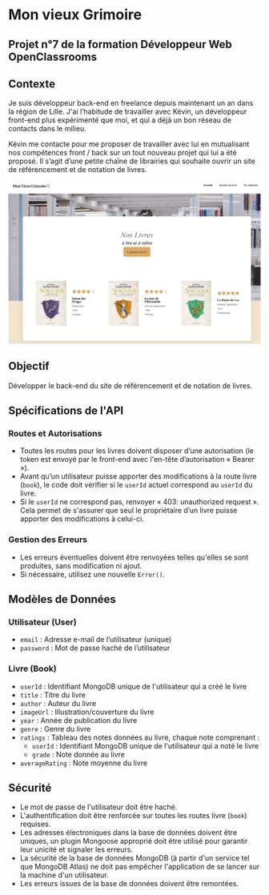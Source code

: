 # Mon vieux Grimoire

## Projet n°7 de la formation Développeur Web OpenClassrooms

## Contexte

Je suis développeur back-end en freelance depuis maintenant un an dans la région de Lille. J'ai l’habitude de travailler avec Kévin, un développeur front-end plus expérimenté que moi, et qui a déjà un bon réseau de contacts dans le milieu.

Kévin me contacte pour me proposer de travailler avec lui en mutualisant nos compétences front / back sur un tout nouveau projet qui lui a été proposé. Il s’agit d’une petite chaîne de librairies qui souhaite ouvrir un site de référencement et de notation de livres.

![screenshot](backend/images/grimoire.png)

## Objectif

Développer le back-end du site de référencement et de notation de livres.

## Spécifications de l'API

### Routes et Autorisations

- Toutes les routes pour les livres doivent disposer d’une autorisation (le token est envoyé par le front-end avec l'en-tête d’autorisation « Bearer »).
- Avant qu’un utilisateur puisse apporter des modifications à la route livre (`book`), le code doit vérifier si le `userId` actuel correspond au `userId` du livre.
- Si le `userId` ne correspond pas, renvoyer « 403: unauthorized request ». Cela permet de s'assurer que seul le propriétaire d’un livre puisse apporter des modifications à celui-ci.

### Gestion des Erreurs

- Les erreurs éventuelles doivent être renvoyées telles qu'elles se sont produites, sans modification ni ajout.
- Si nécessaire, utilisez une nouvelle `Error()`.

## Modèles de Données

### Utilisateur (User)

- `email` : Adresse e-mail de l’utilisateur (unique)
- `password` : Mot de passe haché de l’utilisateur

### Livre (Book)

- `userId` : Identifiant MongoDB unique de l'utilisateur qui a créé le livre
- `title` : Titre du livre
- `author` : Auteur du livre
- `imageUrl` : Illustration/couverture du livre
- `year` : Année de publication du livre
- `genre` : Genre du livre
- `ratings` : Tableau des notes données au livre, chaque note comprenant :
  - `userId` : Identifiant MongoDB unique de l'utilisateur qui a noté le livre
  - `grade` : Note donnée au livre
- `averageRating` : Note moyenne du livre

## Sécurité

- Le mot de passe de l'utilisateur doit être haché.
- L'authentification doit être renforcée sur toutes les routes livre (`book`) requises.
- Les adresses électroniques dans la base de données doivent être uniques, un plugin Mongoose approprié doit être utilisé pour garantir leur unicité et signaler les erreurs.
- La sécurité de la base de données MongoDB (à partir d'un service tel que MongoDB Atlas) ne doit pas empêcher l'application de se lancer sur la machine d'un utilisateur.
- Les erreurs issues de la base de données doivent être remontées.
